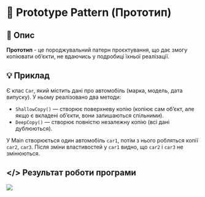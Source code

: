 ﻿# 🔗 Prototype Pattern (Прототип)
## 💬 Опис
**Прототип** - це породжувальний патерн проєктування, що дає змогу копіювати об’єкти, не вдаючись у подробиці їхньої реалізації.
## 💡 Приклад
Є клас ```Car```, який містить дані про автомобіль (марка, модель, дата випуску).
У ньому реалізовано два методи:
+ ```ShallowCopy()``` — створює поверхневу копію (копіює сам об’єкт, але якщо є вкладені об’єкти, вони залишаються спільними).
+ ```DeepCopy()``` — створює повністю незалежну копію (всі дані дублюються).

У Main створюється один автомобіль ```car1```, потім з нього робляться копії ```car2```, ```car3```.
Після зміни властивостей у ```car1``` видно, що ```car2``` і ```car3``` не змінюються.
## </> Результат роботи програми
![](https://github.com/user-attachments/assets/25d39dc4-6be7-42a7-97e4-587dd9a563d8)
